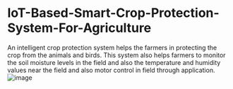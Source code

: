# IoT-Based-Smart-Crop-Protection-System-For-Agriculture
An intelligent crop protection system helps the farmers in protecting the crop from the animals and birds. This system also helps farmers to monitor the soil moisture levels in the field and also the temperature and humidity values near the field and also motor control in field through application.
![image](https://user-images.githubusercontent.com/105435281/201508255-f5092aef-1091-465e-b479-25eefd6070bc.png)
